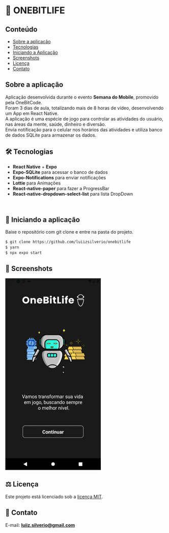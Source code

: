 # 🤖 ONEBITLIFE


## Conteúdo
* [Sobre a aplicação](#sobre-a-aplicação)
* [Tecnologias](#hammer_and_wrench-tecnologias)
* [Iniciando a Aplicação](#car_iniciando-a-aplicação)
* [Screenshots](#camera_flash-screenshots)
* [Licença](#balance_scale-licença)
* [Contato](#email-contato)

## Sobre a aplicação
Aplicação desenvolvida durante o evento __Semana do Mobile__, promovido pela OneBitCode.<br />
Foram 3 dias de aula, totalizando mais de 8 horas de vídeo, desenvolvendo um App em React Native.<br />
A aplicação é uma espécie de jogo para controlar as atividades do usuário, nas áreas da mente, saúde, dinheiro e diversão.<br />
Envia notificação para o celular nos horários das atividades e utiliza banco de dados SQLite para armazenar os dados.<br/>


## :hammer_and_wrench: Tecnologias
* __React Native__ + __Expo__
* __Expo-SQLite__ para acessar o banco de dados
* __Expo-Notifications__ para enviar notificações
* __Lottie__ para Animações
* __React-native-paper__ para fazer a ProgressBar
* __React-native-dropdown-select-list__ para lista DropDown
<br />

## :car: Iniciando a aplicação
Baixe o repositório com git clone e entre na pasta do projeto.<br/>
```bash
$ git clone https://github.com/luiizsilverio/onebitlife
$ yarn
$ npx expo start
```

## :camera_flash: Screenshots
<td>
<tr>
<img src="https://github.com/luiizsilverio/onebitlife/blob/main/src/assets/onebitlife.gif" style="height: 600px" />
</tr>
</td>

## :balance_scale: Licença
Este projeto está licenciado sob a [licença MIT](LICENSE).

## :email: Contato

E-mail: [**luiiz.silverio@gmail.com**](mailto:luiiz.silverio@gmail.com)
